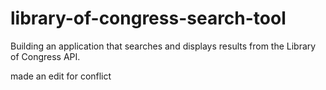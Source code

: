 # library-of-congress-search-tool
Building an application that searches and displays results from the Library of Congress API.



made an edit for conflict

